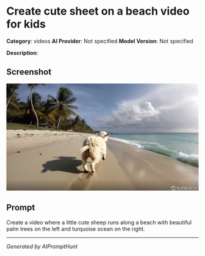 # Create cute sheet on a beach video for kids

**Category**: videos
**AI Provider**: Not specified
**Model Version**: Not specified

**Description**: 

## Screenshot

![Screenshot](screenshot.png)

## Prompt

Create a video where a little cute sheep runs along a beach with beautiful palm trees on the left and turquoise ocean on the right.

---
*Generated by AIPromptHunt*
